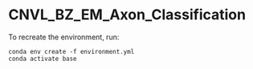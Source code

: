 ﻿# CNVL_BZ_EM_Axon_Classification

To recreate the environment, run:
```
conda env create -f environment.yml
conda activate base
```
